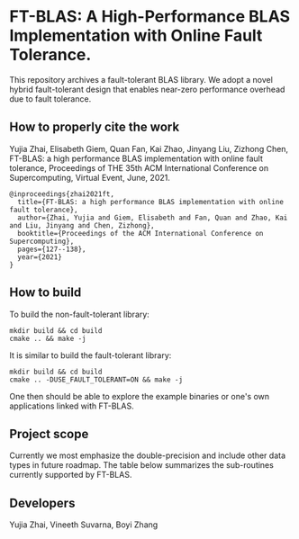 # FT-BLAS: A High-Performance BLAS Implementation with Online Fault Tolerance.

This repository archives a fault-tolerant BLAS library. We adopt a novel hybrid fault-tolerant design that enables near-zero performance overhead due to fault tolerance.

## How to properly cite the work

Yujia Zhai, Elisabeth Giem, Quan Fan, Kai Zhao, Jinyang Liu, Zizhong Chen, FT-BLAS: a high performance BLAS implementation with online fault tolerance, Proceedings of THE 35th ACM International Conference on Supercomputing, Virtual Event, June, 2021.

```
@inproceedings{zhai2021ft,
  title={FT-BLAS: a high performance BLAS implementation with online fault tolerance},
  author={Zhai, Yujia and Giem, Elisabeth and Fan, Quan and Zhao, Kai and Liu, Jinyang and Chen, Zizhong},
  booktitle={Proceedings of the ACM International Conference on Supercomputing},
  pages={127--138},
  year={2021}
}
```

## How to build

To build the non-fault-tolerant library:

```
mkdir build && cd build
cmake .. && make -j
```

It is similar to build the fault-tolerant library:

```
mkdir build && cd build
cmake .. -DUSE_FAULT_TOLERANT=ON && make -j
```

One then should be able to explore the example binaries or one's own applications linked with FT-BLAS.

## Project scope

Currently we most emphasize the double-precision and include other data types in future roadmap. The table below summarizes the sub-routines currently supported by FT-BLAS. 

## Developers

Yujia Zhai, Vineeth Suvarna, Boyi Zhang 



